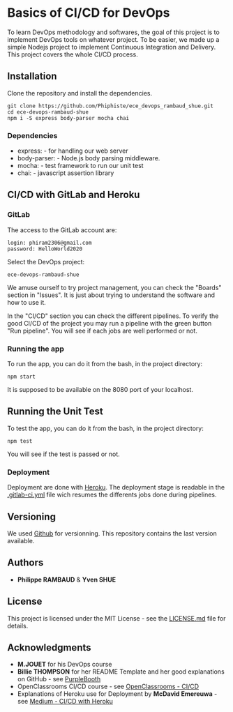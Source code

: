 # Basics of CI/CD for DevOps

To learn DevOps methodology and softwares, the goal of this project is to implement DevOps tools on whatever project. To be easier, we made up a simple Nodejs project to implement Continuous Integration and Delivery. This project covers the whole CI/CD process.

## Installation

Clone the repository and install the dependencies.

```
git clone https://github.com/Phiphiste/ece_devops_rambaud_shue.git
cd ece-devops-rambaud-shue
npm i -S express body-parser mocha chai 
```

### Dependencies

* express: - for handling our web server
* body-parser: - Node.js body parsing middleware.
* mocha: - test framework to run our unit test
* chai: - javascript assertion library

## CI/CD with GitLab and Heroku

### GitLab 
The access to the GitLab account are:

```
login: phiram2306@gmail.com
password: HelloWorld2020
```

Select the DevOps project:

```
ece-devops-rambaud-shue
```

We amuse ourself to try project management, you can check the "Boards" section in "Issues". It is just about trying to understand the software and how to use it.

In the "CI/CD" section you can check the different pipelines. To verify the good CI/CD of the project you may run a pipeline with the green button "Run pipeline". You will see if each jobs are well performed or not.

### Running the app

To run the app, you can do it from the bash, in the project directory:

```
npm start
```
It is supposed to be available on the 8080 port of your localhost.

## Running the Unit Test

To test the app, you can do it from the bash, in the project directory:

```
npm test
```

You will see if the test is passed or not.

### Deployment

Deployment are done with [Heroku](https://dashboard.heroku.com/). The deployment stage is readable in the [.gitlab-ci.yml](.gitlab-ci.yml) file wich resumes the differents jobs done during pipelines.

## Versioning

We used [Github](http://github.com) for versionning. This repository contains the last version available.

## Authors

* **Philippe RAMBAUD** & **Yven SHUE**

## License

This project is licensed under the MIT License - see the [LICENSE.md](LICENSE.md) file for details.

## Acknowledgments

* **M.JOUET** for his DevOps course
* **Billie THOMPSON** for her README Template and her good explanations on GitHub - see [PurpleBooth](https://github.com/PurpleBooth)
* OpenClassrooms CI/CD course - see [OpenClassrooms - CI/CD](https://openclassrooms.com/fr/courses/2035736-mettez-en-place-lintegration-et-la-livraison-continues-avec-la-demarche-devops)
* Explanations of Heroku use for Deployment by **McDavid Emereuwa** - see [Medium - CI/CD with Heroku](https://medium.com/@McDave95/continuous-integration-with-node-js-heroku-and-gitlab-ci-cd-part-1-1fe93a1d5967)

